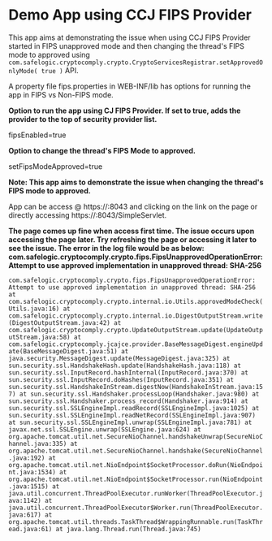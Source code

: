 # Demo App using CCJ FIPS Provider

This app aims at demonstrating the issue when using CCJ FIPS Provider started in FIPS unapproved mode and then changing the thread's FIPS mode to approved using `com.safelogic.cryptocomply.crypto.CryptoServicesRegistrar.setApprovedOnlyMode( true )` API.

A property file fips.properties in WEB-INF/lib has options for running the app in FIPS vs Non-FIPS mode.

**Option to run the app using CJ FIPS Provider. If set to true, adds the provider to the top of security provider list.**

fipsEnabled=true

**Option to change the thread's FIPS Mode to approved.**  

setFipsModeApproved=true 

**Note: This app aims to demonstrate the issue when changing the thread's FIPS mode to approved.**

App can be access @ https://<hostname>:8043 and clicking on the link on the page or directly accessing https://<hostname>:8043/SimpleServlet. 

__The page comes up fine when access first time. The issue occurs upon accessing the page later. Try refreshing the page or accessing it later to see the issue. The error in the log file would be as below: 
com.safelogic.cryptocomply.crypto.fips.FipsUnapprovedOperationError: Attempt to use approved implementation in unapproved thread: SHA-256__

`com.safelogic.cryptocomply.crypto.fips.FipsUnapprovedOperationError: Attempt to use approved implementation in unapproved thread: SHA-256
	at com.safelogic.cryptocomply.crypto.internal.io.Utils.approvedModeCheck(Utils.java:16)
	at com.safelogic.cryptocomply.crypto.internal.io.DigestOutputStream.write(DigestOutputStream.java:42)
	at com.safelogic.cryptocomply.crypto.UpdateOutputStream.update(UpdateOutputStream.java:58)
	at com.safelogic.cryptocomply.jcajce.provider.BaseMessageDigest.engineUpdate(BaseMessageDigest.java:51)
	at java.security.MessageDigest.update(MessageDigest.java:325)
	at sun.security.ssl.HandshakeHash.update(HandshakeHash.java:118)
	at sun.security.ssl.InputRecord.hashInternal(InputRecord.java:370)
	at sun.security.ssl.InputRecord.doHashes(InputRecord.java:351)
	at sun.security.ssl.HandshakeInStream.digestNow(HandshakeInStream.java:157)
	at sun.security.ssl.Handshaker.processLoop(Handshaker.java:980)
	at sun.security.ssl.Handshaker.process_record(Handshaker.java:914)
	at sun.security.ssl.SSLEngineImpl.readRecord(SSLEngineImpl.java:1025)
	at sun.security.ssl.SSLEngineImpl.readNetRecord(SSLEngineImpl.java:907)
	at sun.security.ssl.SSLEngineImpl.unwrap(SSLEngineImpl.java:781)
	at javax.net.ssl.SSLEngine.unwrap(SSLEngine.java:624)
	at org.apache.tomcat.util.net.SecureNioChannel.handshakeUnwrap(SecureNioChannel.java:335)
	at org.apache.tomcat.util.net.SecureNioChannel.handshake(SecureNioChannel.java:192)
	at org.apache.tomcat.util.net.NioEndpoint$SocketProcessor.doRun(NioEndpoint.java:1534)
	at org.apache.tomcat.util.net.NioEndpoint$SocketProcessor.run(NioEndpoint.java:1515)
	at java.util.concurrent.ThreadPoolExecutor.runWorker(ThreadPoolExecutor.java:1142)
	at java.util.concurrent.ThreadPoolExecutor$Worker.run(ThreadPoolExecutor.java:617)
	at org.apache.tomcat.util.threads.TaskThread$WrappingRunnable.run(TaskThread.java:61)
	at java.lang.Thread.run(Thread.java:745)`
